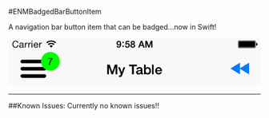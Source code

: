 #ENMBadgedBarButtonItem

A navigation bar button item that can be badged...now in Swift!  

![Screenshot](screenshot.png)

---

##Known Issues:
Currently no known issues!!
